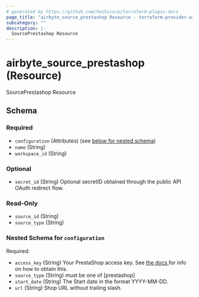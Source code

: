 ```yaml
---
# generated by https://github.com/hashicorp/terraform-plugin-docs
page_title: "airbyte_source_prestashop Resource - terraform-provider-airbyte"
subcategory: ""
description: |-
  SourcePrestashop Resource
---
```


# airbyte_source_prestashop (Resource)

SourcePrestashop Resource



<!-- schema generated by tfplugindocs -->
## Schema

### Required

- `configuration` (Attributes) (see [below for nested schema](#nestedatt--configuration))
- `name` (String)
- `workspace_id` (String)

### Optional

- `secret_id` (String) Optional secretID obtained through the public API OAuth redirect flow.

### Read-Only

- `source_id` (String)
- `source_type` (String)

<a id="nestedatt--configuration"></a>
### Nested Schema for `configuration`

Required:

- `access_key` (String) Your PrestaShop access key. See <a href="https://devdocs.prestashop.com/1.7/webservice/tutorials/creating-access/#create-an-access-key"> the docs </a> for info on how to obtain this.
- `source_type` (String) must be one of [prestashop]
- `start_date` (String) The Start date in the format YYYY-MM-DD.
- `url` (String) Shop URL without trailing slash.


